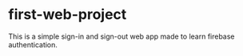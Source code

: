 # first-web-project

This is a simple sign-in and sign-out web app made to learn firebase authentication.
